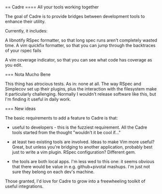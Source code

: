 == Cadre
==== All your tools working together

The goal of Cadre is to provide bridges between development tools to enhance their utility.

Currently, it includes:

A libnotify RSpec formatter, so that long spec runs aren't completely wasted time.
A vim quickfix formatter, so that you can jump through the backtraces of your rspec fails

A vim coverage indicator, so that you can see what code has coverage as you edit.

=== Nota Mucho Bene

This thing has atrocious tests. As in: none at all. The way RSpec and Simplecov
set up their plugins, plus the interaction with the filesystem make it
particularly challenging. Normally I wouldn't release software like this, but
I'm finding it useful in daily work.

=== New ideas

The basic requirements to add a feature to Cadre is that:

* useful to developers - this is the fuzziest requirement. All the Cadre tools
  started from the thought "wouldn't it be cool if..."

* at least two existing tools are involved. Ideas to make Vim more useful?
  Great, but unless you're bridging to another application, probably best just
  to write a vim plugin. RSpec configuration? Different gem.

* the tools are both local apps. I'm less wed to this one: it seems obvious
  that there would be value in e.g. github+pivotal mashups. I'm just not sure
  they belong on each dev's machine.

Those granted, I'd love for Cadre to grow into a freewheeling toolkit of useful
integrations.

